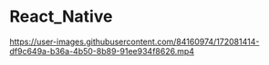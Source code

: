 # React_Native


https://user-images.githubusercontent.com/84160974/172081414-df9c649a-b36a-4b50-8b89-91ee934f8626.mp4

